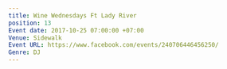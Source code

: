 ```yaml
---
title: Wine Wednesdays Ft Lady River
position: 13
Event date: 2017-10-25 07:00:00 +07:00
Venue: Sidewalk
Event URL: https://www.facebook.com/events/240706446456250/
Genre: DJ
---
```


